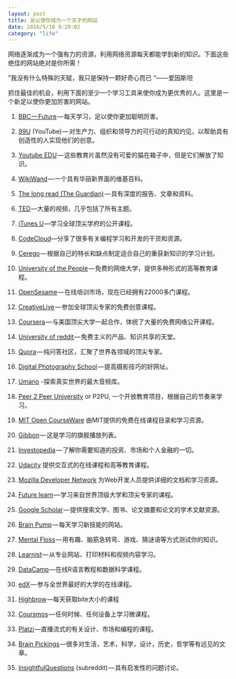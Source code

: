 ```yaml
---
layout: post
title: 足以使你成为一个天才的网站
date: 2016/5/10 9:29:02 
category: "life"
---
```


网络逐渐成为一个强有力的资源，利用网络资源每天都能学到新的知识。下面这些绝佳的网站绝对是你所需！

”我没有什么特殊的天赋，我只是保持一颗好奇心而已 “——爱因斯坦

抓住最佳的机会，利用下面的至少一个学习工具来使你成为更优秀的人。这里是一个新足以使你更加厉害的网站。

1. [BBC — Future](http://www.bbc.com/future) — 每天学习，足以使你更加聪明厉害。  

2. [99U](https://www.youtube.com/user/99Uvideos) (YouTube) — 对生产力、组织和领导力的可行动的真知灼见，以帮助具有创造性的人实现他们的创意。

3. [Youtube EDU](http://www.youtube.com/education) — 这些教育片虽然没有可爱的猫在箱子中，但是它们解放了知识。

4. [WikiWand](http://www.wikiwand.com/) — 一个具有华丽新界面的维基百科。

5. [The long read (The Guardian)](http://www.theguardian.com/news/series/the-long-read) — 具有深度的报告、文章和资料。

6. [TED](http://www.ted.com/) —大量的视频，几乎包括了所有主题。

7. [iTunes U](http://www.apple.com/education/itunes-u/) —学习全球顶尖学府的公开课程。

8. [CodeCloud](http://codecloud.net)—分享了很多有关编程学习和开发的干货和资源。

9. [Cerego](https://cerego.com/) — 根据自己的特长和缺点制定适合自己的重获新知识的学习计划。

10. [University of the People](http://www.uopeople.org/) — 免费的网络大学，提供多种形式的高等教育课程。

11. [OpenSesame](http://opensesame.com/) — 在线培训市场，现在已经拥有22000多门课程。

12. [CreativeLive](https://www.creativelive.com/) — 参加全球顶尖专家的免费创意课程。

13. [Coursera](https://www.coursera.org/) — 与美国顶尖大学一起合作，体统了大量的免费网络公开课程。

14. [University of reddit ](http://ureddit.com/)— 免费主义的产品、知识共享的天堂。

15. [Quora](http://www.quora.com/) — 纯问答社区，汇聚了世界各领域的顶尖专家。

16. [Digital Photography School](http://digital-photography-school.com/tips) — 提高摄影技巧的好网址。

17. [Umano](http://umanoapp.com/) -探索真实世界的最大音频库。

18. [Peer 2 Peer University](https://p2pu.org/en/) or P2PU, 一个开放教育项目，根据自己的节奏来学习。

19. [MIT Open CourseWare](http://ocw.mit.edu/index.htm) 由MIT提供的免费在线课程目录和学习资源。

20. [Gibbon](https://gibbon.co/) — 这是学习的旗舰播放列表。

21. [Investopedia](http://www.investopedia.com/) — 了解你需要知道的投资、市场和个人金融的一切。

22. [Udacity](https://www.udacity.com/) 提供交互式的在线课程和高等教育课程。

23. [Mozilla Developer Network](https://developer.mozilla.org/en-US/) 为Web开发人员提供详细的文档和学习资源。

24. [Future learn](https://www.futurelearn.com/) — 学习来自世界顶级大学和顶尖专家的课程。

25. [Google Scholar](http://scholar.google.com/) — 提供搜索文学、图书、论文摘要和论文的学术文献资源。

26. [Brain Pump](http://brainpump.net/) — 每天学习新技能的网站。

27. [Mental Floss](http://mentalfloss.com/) — 用有趣、脑筋急转弯、游戏、猜谜语等方式测试你的知识。

28. [Learnist](http://learni.st/) — 从专业网站、打印材料和视频内容学习。

29. [DataCamp](https://www.datacamp.com/) —在线R语言教程和数据科学课程。

30. [edX](https://www.edx.org/) — 参与全世界最好的大学的在线课程。

31. [Highbrow](http://gohighbrow.com/) —每天获取bite大小的课程

32. [Coursmos](https://coursmos.com/) — 任何时候、任何设备上学习微课程。

33. [Platzi](https://courses.platzi.com/) —直播流式的有关设计、市场和编程的课程。

34. [Brain Pickings](http://www.brainpickings.org/) —很多对生活，艺术，科学，设计，历史，哲学等有远见的文章。

35. [InsightfulQuestions](https://www.reddit.com/r/InsightfulQuestions/) (subreddit) — 具有启发性的问题讨论。 